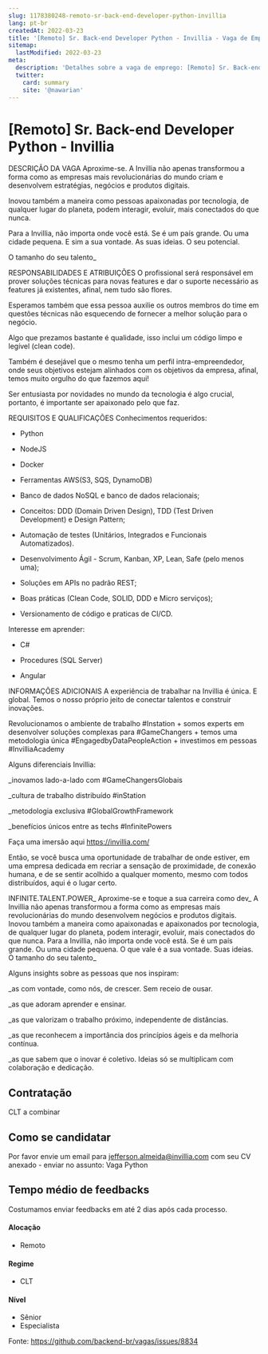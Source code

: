 ```yaml
---
slug: 1178380248-remoto-sr-back-end-developer-python-invillia
lang: pt-br
createdAt: 2022-03-23
title: '[Remoto] Sr. Back-end Developer Python - Invillia - Vaga de Emprego'
sitemap:
  lastModified: 2022-03-23
meta:
  description: 'Detalhes sobre a vaga de emprego: [Remoto] Sr. Back-end Developer Python - Invillia'
  twitter:
    card: summary
    site: '@nawarian'
---
```


# [Remoto] Sr. Back-end Developer Python - Invillia


DESCRIÇÃO DA VAGA
Aproxime-se. A Invillia não apenas transformou a forma como as empresas mais revolucionárias do mundo criam e desenvolvem estratégias, negócios e produtos digitais.

Inovou também a maneira como pessoas apaixonadas por tecnologia, de qualquer lugar do planeta, podem interagir, evoluir, mais conectados do que nunca.

Para a Invillia, não importa onde você está. Se é um país grande. Ou uma cidade pequena. E sim a sua vontade. As suas ideias. O seu potencial.

O tamanho do seu talento_



RESPONSABILIDADES E ATRIBUIÇÕES
O profissional será responsável em prover soluções técnicas para novas features e dar o suporte necessário as features já existentes, afinal, nem tudo são flores.

Esperamos também que essa pessoa auxilie os outros membros do time em questões técnicas não esquecendo de fornecer a melhor solução para o negócio.

Algo que prezamos bastante é qualidade, isso inclui um código limpo e legível (clean code).

Também é desejável que o mesmo tenha um perfil intra-empreendedor, onde seus objetivos estejam alinhados com os objetivos da empresa, afinal, temos muito orgulho do que fazemos aqui!





Ser entusiasta por novidades no mundo da tecnologia é algo crucial, portanto, é importante ser apaixonado pelo que faz.

REQUISITOS E QUALIFICAÇÕES
Conhecimentos requeridos:

- Python

- NodeJS

- Docker

- Ferramentas AWS(S3, SQS, DynamoDB)

- Banco de dados NoSQL e banco de dados relacionais;

- Conceitos: DDD (Domain Driven Design), TDD (Test Driven Development) e Design Pattern; 

- Automação de testes (Unitários, Integrados e Funcionais Automatizados).

- Desenvolvimento Ágil - Scrum, Kanban, XP, Lean, Safe (pelo menos uma);

- Soluções em APIs no padrão REST;

- Boas práticas (Clean Code, SOLID, DDD e Micro serviços);

- Versionamento de código e praticas de CI/CD.



Interesse em aprender:

- C#

- Procedures (SQL Server)

- Angular

INFORMAÇÕES ADICIONAIS
A experiência de trabalhar na Invillia é única. E global. Temos o nosso próprio jeito de conectar talentos e construir inovações.

Revolucionamos o ambiente de trabalho #Instation + somos experts em desenvolver soluções complexas para #GameChangers + temos uma metodologia única #EngagedbyDataPeopleAction + investimos em pessoas #InvilliaAcademy

Alguns diferenciais Invillia:

_inovamos lado-a-lado com #GameChangersGlobais

_cultura de trabalho distribuído #inStation

_metodologia exclusiva #GlobalGrowthFramework

_benefícios únicos entre as techs #InfinitePowers

Faça uma imersão aqui https://invillia.com/



Então, se você busca uma oportunidade de trabalhar de onde estiver, em uma empresa dedicada em recriar a sensação de proximidade, de conexão humana, e de se sentir acolhido a qualquer momento, mesmo com todos distribuídos, aqui é o lugar certo.

INFINITE.TALENT.POWER_
Aproxime-se e toque a sua carreira como dev_ A Invillia não apenas transformou a forma como as empresas mais revolucionárias do mundo desenvolvem negócios e produtos digitais. Inovou também a maneira como apaixonadas e apaixonados por tecnologia, de qualquer lugar do planeta, podem interagir, evoluir, mais conectados do que nunca. Para a Invillia, não importa onde você está. Se é um país grande. Ou uma cidade pequena. O que vale é a sua vontade. Suas ideias. O tamanho do seu talento_


Alguns insights sobre as pessoas que nos inspiram:

_as com vontade, como nós, de crescer. Sem receio de ousar.

_as que adoram aprender e ensinar.

_as que valorizam o trabalho próximo, independente de distâncias.

_as que reconhecem a importância dos princípios ágeis e da melhoria contínua.

_as que sabem que o inovar é coletivo. Ideias só se multiplicam com colaboração e dedicação.

## Contratação

CLT a combinar

## Como se candidatar

Por favor envie um email para jefferson.almeida@invillia.com com seu CV anexado - enviar no assunto: Vaga Python

## Tempo médio de feedbacks

Costumamos enviar feedbacks em até 2 dias após cada processo.



#### Alocação
- Remoto

#### Regime
- CLT

#### Nível
- Sênior
- Especialista




Fonte: https://github.com/backend-br/vagas/issues/8834